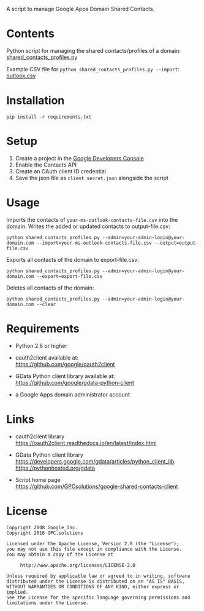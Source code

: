 A script to manage Google Apps Domain Shared Contacts.

# Contents

Python script for managing the shared contacts/profiles of a domain: [shared_contacts_profiles.py](shared_contacts_profiles.py)


Example CSV file for ```python shared_contacts_profiles.py --import```: [outlook.csv](outlook.csv)

# Installation

```
pip install -r requirements.txt
```

# Setup

1. Create a project in the [Google Developers Console](https://console.developers.google.com)
2. Enable the Contacts API
3. Create an OAuth client ID credential
4. Save the json file as ```client_secret.json``` alongside the script

# Usage

Imports the contacts of ```your-ms-outlook-contacts-file.csv``` into the domain.
Writes the added or updated contacts to output-file.csv:
  ```
  python shared_contacts_profiles.py --admin=your-admin-login@your-domain.com --import=your-ms-outlook-contacts-file.csv --output=output-file.csv
  ```

Exports all contacts of the domain to export-file.csv:
  ```
  python shared_contacts_profiles.py --admin=your-admin-login@your-domain.com --export=export-file.csv
  ```

Deletes all contacts of the domain:
  ```
  python shared_contacts_profiles.py --admin=your-admin-login@your-domain.com --clear
  ```


# Requirements

- Python 2.6 or higher

- oauth2client available at:  
  https://github.com/google/oauth2client

- GData Python client library available at:  
  https://github.com/google/gdata-python-client

- a Google Apps domain administrator account


# Links

- oauth2client library  
  https://oauth2client.readthedocs.io/en/latest/index.html

- GData Python client library  
  https://developers.google.com/gdata/articles/python_client_lib  
  https://pythonhosted.org/gdata

- Script home page  
  https://github.com/GPCsolutions/google-shared-contacts-client

# License

```
Copyright 2008 Google Inc.
Copyright 2016 GPC.solutions

Licensed under the Apache License, Version 2.0 (the "License");
you may not use this file except in compliance with the License.
You may obtain a copy of the License at

     http://www.apache.org/licenses/LICENSE-2.0

Unless required by applicable law or agreed to in writing, software
distributed under the License is distributed on an "AS IS" BASIS,
WITHOUT WARRANTIES OR CONDITIONS OF ANY KIND, either express or implied.
See the License for the specific language governing permissions and
limitations under the License.
```
